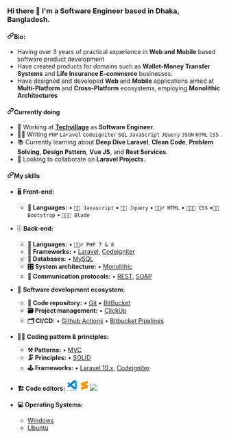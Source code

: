 ### Hi there 👋 I'm a Software Engineer based in Dhaka, Bangladesh.

<h4 dir="auto"><a id="user-content-bio" class="anchor" aria-hidden="true" tabindex="-1" href="#bio"><svg class="octicon octicon-link" viewBox="0 0 16 16" version="1.1" width="16" height="16" aria-hidden="true"><path d="m7.775 3.275 1.25-1.25a3.5 3.5 0 1 1 4.95 4.95l-2.5 2.5a3.5 3.5 0 0 1-4.95 0 .751.751 0 0 1 .018-1.042.751.751 0 0 1 1.042-.018 1.998 1.998 0 0 0 2.83 0l2.5-2.5a2.002 2.002 0 0 0-2.83-2.83l-1.25 1.25a.751.751 0 0 1-1.042-.018.751.751 0 0 1-.018-1.042Zm-4.69 9.64a1.998 1.998 0 0 0 2.83 0l1.25-1.25a.751.751 0 0 1 1.042.018.751.751 0 0 1 .018 1.042l-1.25 1.25a3.5 3.5 0 1 1-4.95-4.95l2.5-2.5a3.5 3.5 0 0 1 4.95 0 .751.751 0 0 1-.018 1.042.751.751 0 0 1-1.042.018 1.998 1.998 0 0 0-2.83 0l-2.5 2.5a1.998 1.998 0 0 0 0 2.83Z"></path></svg></a>Bio:</h4>

<ul dir="auto">

  <li>Having over 3 years of practical experience in <strong> Web and Mobile</strong> based software product development</li>
  <li>Have created products for domains such as <strong>Wallet-Money Transfer Systems</strong> and <strong>Life Insurance E-commerce</strong> businesses.</li>
  <li>Have designed and developed <strong>Web </strong> and <strong>Mobile</strong> applications</strong> aimed at <strong>Multi-Platform</strong> and <strong>Cross-Platform</strong> ecosystems, employing <strong>Monolithic Architectures</strong></li>
</ul>

<h4 dir="auto"><a id="user-content-what-im-doing" class="anchor" aria-hidden="true"
                                tabindex="-1" href="#what-im-doing"><svg class="octicon octicon-link"
                                    viewBox="0 0 16 16" version="1.1" width="16" height="16" aria-hidden="true">
                                    <path
                                        d="m7.775 3.275 1.25-1.25a3.5 3.5 0 1 1 4.95 4.95l-2.5 2.5a3.5 3.5 0 0 1-4.95 0 .751.751 0 0 1 .018-1.042.751.751 0 0 1 1.042-.018 1.998 1.998 0 0 0 2.83 0l2.5-2.5a2.002 2.002 0 0 0-2.83-2.83l-1.25 1.25a.751.751 0 0 1-1.042-.018.751.751 0 0 1-.018-1.042Zm-4.69 9.64a1.998 1.998 0 0 0 2.83 0l1.25-1.25a.751.751 0 0 1 1.042.018.751.751 0 0 1 .018 1.042l-1.25 1.25a3.5 3.5 0 1 1-4.95-4.95l2.5-2.5a3.5 3.5 0 0 1 4.95 0 .751.751 0 0 1-.018 1.042.751.751 0 0 1-1.042.018 1.998 1.998 0 0 0-2.83 0l-2.5 2.5a1.998 1.998 0 0 0 0 2.83Z">
                                    </path>
                                </svg></a>Currently doing</h4>
                        <ul dir="auto">
                            <li>🏢 Working at <strong><a href="https://techvill.net/"
                                        rel="nofollow">Techvillage</a></strong> as <strong>Software
                                    Engineer</strong>.</li>
                            <li>👨‍💻 Writing <code>PHP</code> <code>Laravel</code> <code>Codeigniter</code> <code>SQL</code> <code>JavaScript</code> <code>JQuery</code> <code>JSON</code> <code>HTML</code> <code>CSS</code>
                                .</li>
                            <li>📚 Currently learning about <strong>Deep Dive Laravel</strong>, <strong>Clean Code</strong>, <strong>Problem
                                    Solving</strong>, <strong>Design Pattern</strong>, <strong>Vue JS</strong>, and <strong>Rest
                                    Services</strong>.</li>
                            <li>👯 Looking to collaborate on <strong>Laravel Projects</strong>.</li>
                        </ul>
<h4 dir="auto"><a id="user-content-what-my-skill-set-looks-like" class="anchor"
                                aria-hidden="true" tabindex="-1" href="#what-my-skill-set-looks-like"><svg
                                    class="octicon octicon-link" viewBox="0 0 16 16" version="1.1" width="16"
                                    height="16" aria-hidden="true">
                                    <path
                                        d="m7.775 3.275 1.25-1.25a3.5 3.5 0 1 1 4.95 4.95l-2.5 2.5a3.5 3.5 0 0 1-4.95 0 .751.751 0 0 1 .018-1.042.751.751 0 0 1 1.042-.018 1.998 1.998 0 0 0 2.83 0l2.5-2.5a2.002 2.002 0 0 0-2.83-2.83l-1.25 1.25a.751.751 0 0 1-1.042-.018.751.751 0 0 1-.018-1.042Zm-4.69 9.64a1.998 1.998 0 0 0 2.83 0l1.25-1.25a.751.751 0 0 1 1.042.018.751.751 0 0 1 .018 1.042l-1.25 1.25a3.5 3.5 0 1 1-4.95-4.95l2.5-2.5a3.5 3.5 0 0 1 4.95 0 .751.751 0 0 1-.018 1.042.751.751 0 0 1-1.042.018 1.998 1.998 0 0 0-2.83 0l-2.5 2.5a1.998 1.998 0 0 0 0 2.83Z">
                                    </path>
                                </svg></a>My skills</h4>
                        <ul dir="auto">
                            <li>
                                <p dir="auto">🖥 <strong>Front-end:</strong></p>
                                <ul dir="auto">
                                    <li><strong>📜 Languages:</strong> • <code>🧙🏻 Javascript</code> •
                                        <code>👨‍🔧 Jquery</code> • <code>🧚🏻‍♂️ HTML</code> •
                                        <code>👨🏻‍🎨 CSS</code> •<code>👨‍🏭 Bootstrap</code> •  <code>👨🏻‍🎨 Blade</code></li>
                                </ul>
                            </li>
                            <li>
                                <p dir="auto">🗄️ <strong>Back-end:</strong></p>
                                <ul dir="auto">
                                    <li><strong>📜 Languages:</strong> • <code>🧙🏻‍♂️ PHP 7 &amp; 8</code></li>
                                    <li><strong>🔭 Frameworks:</strong> • <a href="https://laravel.com/"
                                            rel="nofollow">Laravel</a>, <a href="https://www.codeigniter.com"
                                            rel="nofollow">Codeigniter</a></li>
                                    <li><strong>💾 Databases:</strong> • <a href="https://www.mysql.com/"
                                            rel="nofollow">MySQL</a></li>
                                    <li><strong>🎛 System architecture:</strong> • <a
                                            href="https://microservices.io/patterns/monolithic.html"
                                            rel="nofollow">Monolithic</a></li>
                                    <li><strong>🔌 Communication protocols:</strong> • <a
                                            href="https://spring.io/guides/gs/rest-service/" rel="nofollow">REST</a>, <a
                                            href="" rel="nofollow">SOAP</a>
                                    </li>
                                </ul>
                            </li>
                            <li>
                                <p dir="auto">🎡 <strong>Software development ecosystem:</strong></p>
                                <ul dir="auto">
                                    <li><strong>📁 Code repository:</strong> • <a
                                            href="https://github.com/imtiaze">Git</a> • <a
                                            href="https://bitbucket.org/techvillage/" rel="nofollow">BitBucket</a></li>
                                    <li><strong>🗃 Project management:</strong> • <a href="https://clickup.com/"
                                            rel="nofollow">ClickUp</a></li>
                                    <li><strong>🗂 CI/CD:</strong> • <a
                                            href="https://github.com/features/actions">Github Actions</a> • <a
                                            href="https://bitbucket.org/product/features/pipelines"
                                            rel="nofollow">Bitbucket Pipelines</a></li>
                                </ul>
                            </li>
                            <li>
                                <p dir="auto">🧙‍♂️ <strong>Coding pattern &amp; principles:</strong></p>
                                <ul dir="auto">
                                    <li><strong>⚒ Patterns:</strong> • <a
                                            href="https://en.wikipedia.org/wiki/Model%E2%80%93view%E2%80%93controller"
                                            rel="nofollow">MVC</a></li>
                                    <li><strong>🗜 Principles:</strong> • <a
                                            href="https://www.digitalocean.com/community/conceptual_articles/s-o-l-i-d-the-first-five-principles-of-object-oriented-design"
                                            rel="nofollow">SOLID</a></li>
                                    <li><strong>🕹 Frameworks:</strong> • <a href="https://laravel.com/"
                                            rel="nofollow">Laravel 10.x</a>, <a href="https://www.codeigniter.com"
                                            rel="nofollow">Codeigniter</a></li>
                                </ul>
                            </li>
                            <li>
                                <p dir="auto"><strong>🏗️ Code editors:</strong>
                                    <a href="https://code.visualstudio.com/" rel="nofollow"><img
                                            src="https://github.com/devicons/devicon/raw/master/icons/vscode/vscode-original-wordmark.svg"
                                            height="25" style="max-width: 100%;"></a> <a
                                        href="https://www.sublimetext.com/" rel="nofollow"><img
                                            src="https://github.com/SublimeText/AFileIcon/raw/master/icons/svg/file_type_sublime.svg"
                                            height="25" style="max-width: 100%;"></a><a
                                        href="https://notepad-plus-plus.org/" rel="nofollow"><img
                                            src="https://camo.githubusercontent.com/296b05a29f5d7e1e22d8849fb54b88b0f7c64d52b42096672aeed191d553a5ca/68747470733a2f2f6e6f74657061642d706c75732d706c75732e6f72672f696d616765732f6c6f676f2e737667"
                                            height="25"
                                            data-canonical-src="https://notepad-plus-plus.org/images/logo.svg"
                                            style="max-width: 100%;"></a> 
                                </p>
                            </li>
                            <li>
                                <p dir="auto"><strong>💻 Operating Systems:</strong></p>
                                <ul dir="auto">
                                    <li><a href="https://www.microsoft.com/en-us/windows/windows-11?r=1"
                                            rel="nofollow">Windows</a></li>
                                    <li><a href="https://ubuntu.com/" rel="nofollow">Ubuntu</a></li>
                                </ul>
                            </li>
                        </ul>
